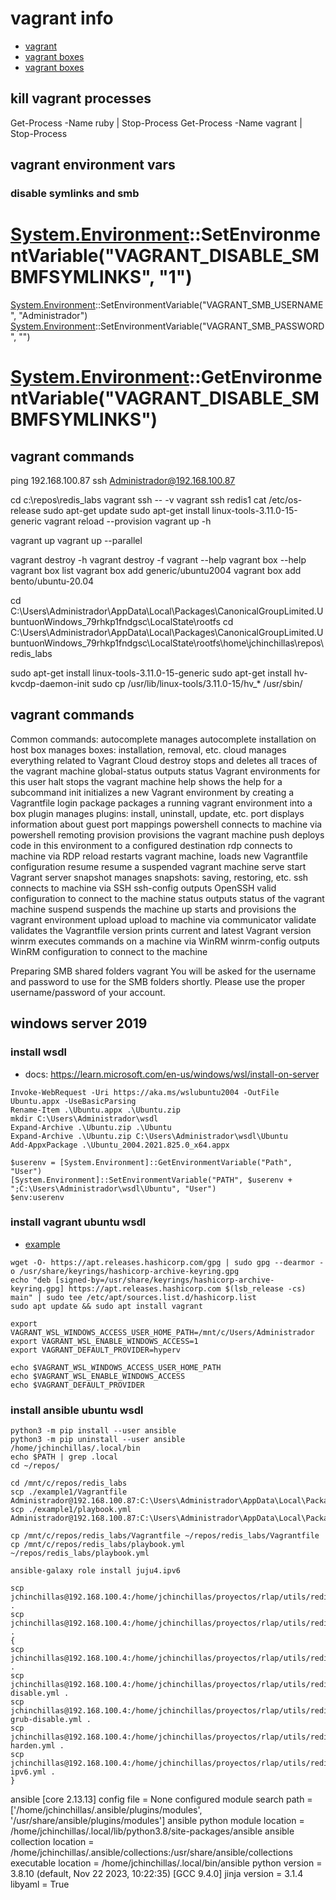 # vagrant info
- [vagrant](https://www.vagrantup.com/docs)
- [vagrant boxes](https://app.vagrantup.com/boxes/search)
- [vagrant boxes](https://app.vagrantup.com/boxes/search?provider=hyperv)

## kill vagrant processes
Get-Process -Name ruby | Stop-Process
Get-Process -Name vagrant | Stop-Process

## vagrant environment vars
### disable symlinks and smb
# [System.Environment]::SetEnvironmentVariable("VAGRANT_DISABLE_SMBMFSYMLINKS", "1")
[System.Environment]::SetEnvironmentVariable("VAGRANT_SMB_USERNAME", "Administrador")
[System.Environment]::SetEnvironmentVariable("VAGRANT_SMB_PASSWORD", "")

# [System.Environment]::GetEnvironmentVariable("VAGRANT_DISABLE_SMBMFSYMLINKS")
[System.Environment]::GetEnvironmentVariable("VAGRANT_SMB_USERNAME")
[System.Environment]::GetEnvironmentVariable("VAGRANT_SMB_PASSWORD")

## vagrant commands
ping 192.168.100.87
ssh Administrador@192.168.100.87

cd c:\repos\redis_labs
vagrant ssh -- -v
vagrant ssh redis1
cat /etc/os-release
sudo apt-get update
sudo apt-get install linux-tools-3.11.0-15-generic
vagrant reload --provision
vagrant up -h

vagrant up
vagrant up --parallel

vagrant destroy -h
vagrant destroy -f
vagrant --help
vagrant box --help
vagrant box list
vagrant box add generic/ubuntu2004
vagrant box add bento/ubuntu-20.04

cd C:\Users\Administrador\AppData\Local\Packages\CanonicalGroupLimited.UbuntuonWindows_79rhkp1fndgsc\LocalState\rootfs
cd C:\Users\Administrador\AppData\Local\Packages\CanonicalGroupLimited.UbuntuonWindows_79rhkp1fndgsc\LocalState\rootfs\home\jchinchillas\repos\redis_labs

sudo apt-get install linux-tools-3.11.0-15-generic
sudo apt-get install hv-kvcdp-daemon-init
sudo cp /usr/lib/linux-tools/3.11.0-15/hv_* /usr/sbin/


## vagrant commands
Common commands:
     autocomplete    manages autocomplete installation on host
     box             manages boxes: installation, removal, etc.
     cloud           manages everything related to Vagrant Cloud
     destroy         stops and deletes all traces of the vagrant machine
     global-status   outputs status Vagrant environments for this user
     halt            stops the vagrant machine
     help            shows the help for a subcommand
     init            initializes a new Vagrant environment by creating a Vagrantfile
     login
     package         packages a running vagrant environment into a box
     plugin          manages plugins: install, uninstall, update, etc.
     port            displays information about guest port mappings
     powershell      connects to machine via powershell remoting
     provision       provisions the vagrant machine
     push            deploys code in this environment to a configured destination
     rdp             connects to machine via RDP
     reload          restarts vagrant machine, loads new Vagrantfile configuration
     resume          resume a suspended vagrant machine
     serve           start Vagrant server
     snapshot        manages snapshots: saving, restoring, etc.
     ssh             connects to machine via SSH
     ssh-config      outputs OpenSSH valid configuration to connect to the machine
     status          outputs status of the vagrant machine
     suspend         suspends the machine
     up              starts and provisions the vagrant environment
     upload          upload to machine via communicator
     validate        validates the Vagrantfile
     version         prints current and latest Vagrant version
     winrm           executes commands on a machine via WinRM
     winrm-config    outputs WinRM configuration to connect to the machine


Preparing SMB shared folders
vagrant You will be asked for the username and password to use for the SMB
folders shortly. Please use the proper username/password of your
account.


## windows server 2019

### install wsdl
- docs: https://learn.microsoft.com/en-us/windows/wsl/install-on-server
```
Invoke-WebRequest -Uri https://aka.ms/wslubuntu2004 -OutFile Ubuntu.appx -UseBasicParsing
Rename-Item .\Ubuntu.appx .\Ubuntu.zip
mkdir C:\Users\Administrador\wsdl
Expand-Archive .\Ubuntu.zip .\Ubuntu
Expand-Archive .\Ubuntu.zip C:\Users\Administrador\wsdl\Ubuntu
Add-AppxPackage .\Ubuntu_2004.2021.825.0_x64.appx

$userenv = [System.Environment]::GetEnvironmentVariable("Path", "User")
[System.Environment]::SetEnvironmentVariable("PATH", $userenv + ";C:\Users\Administrador\wsdl\Ubuntu", "User")
$env:userenv
```

### install vagrant ubuntu wsdl
- [example](https://www.youtube.com/watch?v=7Di0twyxw1M&list=PLXQKvxrITy47sPRHTOlBnB_Czp6EkW1Rn&index=2)
```
wget -O- https://apt.releases.hashicorp.com/gpg | sudo gpg --dearmor -o /usr/share/keyrings/hashicorp-archive-keyring.gpg
echo "deb [signed-by=/usr/share/keyrings/hashicorp-archive-keyring.gpg] https://apt.releases.hashicorp.com $(lsb_release -cs) main" | sudo tee /etc/apt/sources.list.d/hashicorp.list
sudo apt update && sudo apt install vagrant

export VAGRANT_WSL_WINDOWS_ACCESS_USER_HOME_PATH=/mnt/c/Users/Administrador
export VAGRANT_WSL_ENABLE_WINDOWS_ACCESS=1
export VAGRANT_DEFAULT_PROVIDER=hyperv

echo $VAGRANT_WSL_WINDOWS_ACCESS_USER_HOME_PATH
echo $VAGRANT_WSL_ENABLE_WINDOWS_ACCESS
echo $VAGRANT_DEFAULT_PROVIDER
```

### install ansible ubuntu wsdl
```
python3 -m pip install --user ansible
python3 -m pip uninstall --user ansible
/home/jchinchillas/.local/bin
echo $PATH | grep .local
cd ~/repos/

cd /mnt/c/repos/redis_labs
scp ./example1/Vagrantfile Administrador@192.168.100.87:C:\Users\Administrador\AppData\Local\Packages\CanonicalGroupLimited.UbuntuonWindows_79rhkp1fndgsc\LocalState\rootfs\home\jchinchillas\repos\redis_labs\Vagrantfile
scp ./example1/playbook.yml Administrador@192.168.100.87:C:\Users\Administrador\AppData\Local\Packages\CanonicalGroupLimited.UbuntuonWindows_79rhkp1fndgsc\LocalState\rootfs\home\jchinchillas\repos\redis_labs\playbook.yml

cp /mnt/c/repos/redis_labs/Vagrantfile ~/repos/redis_labs/Vagrantfile
cp /mnt/c/repos/redis_labs/playbook.yml ~/repos/redis_labs/playbook.yml

ansible-galaxy role install juju4.ipv6

scp jchinchillas@192.168.100.4:/home/jchinchillas/proyectos/rlap/utils/redis/vagrant_examples/example1/Vagrantfile .
scp jchinchillas@192.168.100.4:/home/jchinchillas/proyectos/rlap/utils/redis/vagrant_examples/example1/playbook.yml .
{
scp jchinchillas@192.168.100.4:/home/jchinchillas/proyectos/rlap/utils/redis/vagrant_examples/example1/main.yml .
scp jchinchillas@192.168.100.4:/home/jchinchillas/proyectos/rlap/utils/redis/vagrant_examples/example1/ipv6-disable.yml .
scp jchinchillas@192.168.100.4:/home/jchinchillas/proyectos/rlap/utils/redis/vagrant_examples/example1/ipv6-grub-disable.yml .
scp jchinchillas@192.168.100.4:/home/jchinchillas/proyectos/rlap/utils/redis/vagrant_examples/example1/ipv6-harden.yml .
scp jchinchillas@192.168.100.4:/home/jchinchillas/proyectos/rlap/utils/redis/vagrant_examples/example1/windows-ipv6.yml .
}
```

ansible [core 2.13.13]
  config file = None
  configured module search path = ['/home/jchinchillas/.ansible/plugins/modules', '/usr/share/ansible/plugins/modules']
  ansible python module location = /home/jchinchillas/.local/lib/python3.8/site-packages/ansible
  ansible collection location = /home/jchinchillas/.ansible/collections:/usr/share/ansible/collections
  executable location = /home/jchinchillas/.local/bin/ansible
  python version = 3.8.10 (default, Nov 22 2023, 10:22:35) [GCC 9.4.0]
  jinja version = 3.1.4
  libyaml = True